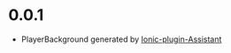 # 0.0.1
- PlayerBackground generated by [Ionic-plugin-Assistant](https://github.com/Bengejd/Ionic-Plugin-Assistant)
